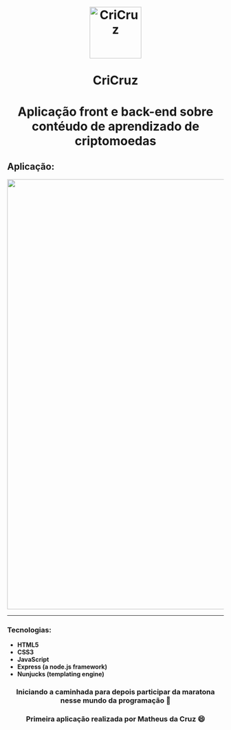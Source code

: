<h1 align="center">
<br>
  <img src="https://icons-for-free.com/iconfiles/png/512/btc+coin+crypto+icon-1320162856490699468.png" alt="CriCruz" width="120">
<br>
<br>
CriCruz
</h1>

# <p align="center"> Aplicação front e back-end sobre contéudo de aprendizado de criptomoedas</p>

## Aplicação: 

<p align="center">
  <img src="https://github.com/mathwcruz/CriCruz/blob/master/GIF_Web.gif" width="1000px"/>
</p>

<hr />

### Tecnologias:
- **HTML5**
- **CSS3**
- **JavaScript**
- **Express (a node.js framework)**
- **Nunjucks (templating engine)**

 ### <p align="center">Iniciando a caminhada para depois participar da maratona nesse mundo da programação 🏃‍</p>

 ### <p align="center">Primeira aplicação realizada por Matheus da Cruz 😄</p>
